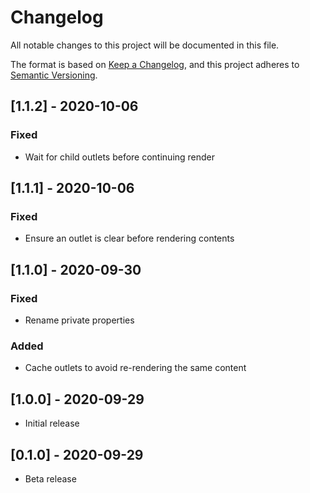 # Changelog

All notable changes to this project will be documented in this file.

The format is based on [Keep a Changelog](https://keepachangelog.com/en/1.0.0/),
and this project adheres to [Semantic Versioning](https://semver.org/spec/v2.0.0.html).

## [1.1.2] - 2020-10-06

### Fixed
- Wait for child outlets before continuing render

## [1.1.1] - 2020-10-06

### Fixed
- Ensure an outlet is clear before rendering contents

## [1.1.0] - 2020-09-30

### Fixed
- Rename private properties

### Added
- Cache outlets to avoid re-rendering the same content

## [1.0.0] - 2020-09-29

- Initial release

## [0.1.0] - 2020-09-29

- Beta release
